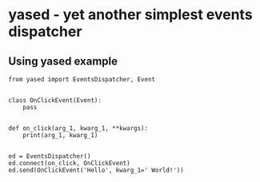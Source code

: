 # yased - yet another simplest events dispatcher

Using yased example
-------------------

```
from yased import EventsDispatcher, Event


class OnClickEvent(Event):
    pass

 
def on_click(arg_1, kwarg_1, **kwargs):
    print(arg_1, kwarg_1)


ed = EventsDispatcher()
ed.connect(on_click, OnClickEvent)
ed.send(OnClickEvent('Hello', kwarg_1=' World!'))
```